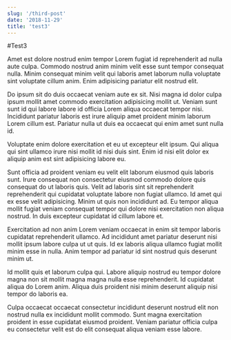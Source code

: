 ```yaml
---
slug: '/third-post'
date: '2018-11-29'
title: 'test3'
---
```


#Test3

Amet est dolore nostrud enim tempor Lorem fugiat id reprehenderit ad nulla aute culpa. Commodo nostrud anim minim velit esse sunt tempor consequat nulla. Minim consequat minim velit qui laboris amet laborum nulla voluptate sint voluptate cillum anim. Enim adipisicing pariatur elit nostrud elit.

Do ipsum sit do duis occaecat veniam aute ex sit. Nisi magna id dolor culpa ipsum mollit amet commodo exercitation adipisicing mollit ut. Veniam sunt sunt id qui labore labore id officia Lorem aliqua occaecat tempor nisi. Incididunt pariatur laboris est irure aliquip amet proident minim laborum Lorem cillum est. Pariatur nulla ut duis ea occaecat qui enim amet sunt nulla id.

Voluptate enim dolore exercitation et eu ut excepteur elit ipsum. Qui aliqua qui sint ullamco irure nisi mollit id nisi duis sint. Enim id nisi elit dolor ex aliquip anim est sint adipisicing labore eu.

Sunt officia ad proident veniam eu velit elit laborum eiusmod quis laboris sunt. Irure consequat non consectetur eiusmod commodo dolore quis consequat do ut laboris quis. Velit ad laboris sint sit reprehenderit reprehenderit qui cupidatat voluptate labore non fugiat ullamco. Id amet qui ex esse velit adipisicing. Minim ut quis non incididunt ad. Eu tempor aliqua mollit fugiat veniam consequat tempor qui dolore nisi exercitation non aliqua nostrud. In duis excepteur cupidatat id cillum labore et.

Exercitation ad non anim Lorem veniam occaecat in enim sit tempor laboris cupidatat reprehenderit ullamco. Ad incididunt amet pariatur deserunt nisi mollit ipsum labore culpa ut ut quis. Id ex laboris aliqua ullamco fugiat mollit minim esse in nulla. Anim tempor ad pariatur id sint nostrud quis deserunt minim ut.

Id mollit quis et laborum culpa qui. Labore aliquip nostrud eu tempor dolore magna non sit mollit magna magna nulla esse reprehenderit. Id cupidatat aliqua do Lorem anim. Aliqua duis proident nisi minim deserunt aliquip nisi tempor do laboris ea.

Culpa occaecat occaecat consectetur incididunt deserunt nostrud elit non nostrud nulla ex incididunt mollit commodo. Sunt magna exercitation proident in esse cupidatat eiusmod proident. Veniam pariatur officia culpa eu consectetur velit est do elit consequat aliqua veniam esse labore.
